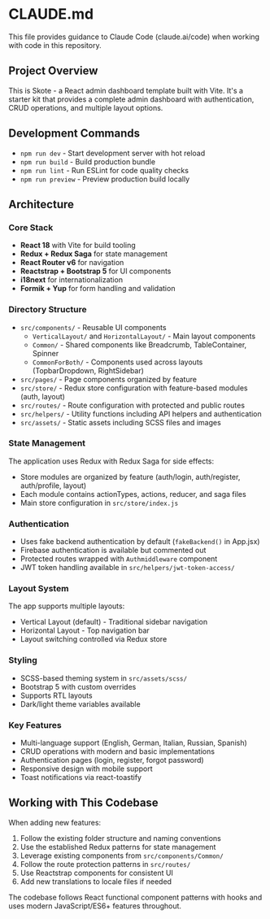 # CLAUDE.md

This file provides guidance to Claude Code (claude.ai/code) when working with code in this repository.

## Project Overview

This is Skote - a React admin dashboard template built with Vite. It's a starter kit that provides a complete admin dashboard with authentication, CRUD operations, and multiple layout options.

## Development Commands

- `npm run dev` - Start development server with hot reload
- `npm run build` - Build production bundle
- `npm run lint` - Run ESLint for code quality checks
- `npm run preview` - Preview production build locally

## Architecture

### Core Stack
- **React 18** with Vite for build tooling
- **Redux + Redux Saga** for state management
- **React Router v6** for navigation
- **Reactstrap + Bootstrap 5** for UI components
- **i18next** for internationalization
- **Formik + Yup** for form handling and validation

### Directory Structure
- `src/components/` - Reusable UI components
  - `VerticalLayout/` and `HorizontalLayout/` - Main layout components
  - `Common/` - Shared components like Breadcrumb, TableContainer, Spinner
  - `CommonForBoth/` - Components used across layouts (TopbarDropdown, RightSidebar)
- `src/pages/` - Page components organized by feature
- `src/store/` - Redux store configuration with feature-based modules (auth, layout)
- `src/routes/` - Route configuration with protected and public routes
- `src/helpers/` - Utility functions including API helpers and authentication
- `src/assets/` - Static assets including SCSS files and images

### State Management
The application uses Redux with Redux Saga for side effects:
- Store modules are organized by feature (auth/login, auth/register, auth/profile, layout)
- Each module contains actionTypes, actions, reducer, and saga files
- Main store configuration in `src/store/index.js`

### Authentication
- Uses fake backend authentication by default (`fakeBackend()` in App.jsx)
- Firebase authentication is available but commented out
- Protected routes wrapped with `Authmiddleware` component
- JWT token handling available in `src/helpers/jwt-token-access/`

### Layout System
The app supports multiple layouts:
- Vertical Layout (default) - Traditional sidebar navigation
- Horizontal Layout - Top navigation bar
- Layout switching controlled via Redux store

### Styling
- SCSS-based theming system in `src/assets/scss/`
- Bootstrap 5 with custom overrides
- Supports RTL layouts
- Dark/light theme variables available

### Key Features
- Multi-language support (English, German, Italian, Russian, Spanish)
- CRUD operations with modern and basic implementations
- Authentication pages (login, register, forgot password)
- Responsive design with mobile support
- Toast notifications via react-toastify

## Working with This Codebase

When adding new features:
1. Follow the existing folder structure and naming conventions
2. Use the established Redux patterns for state management
3. Leverage existing components from `src/components/Common/`
4. Follow the route protection patterns in `src/routes/`
5. Use Reactstrap components for consistent UI
6. Add new translations to locale files if needed

The codebase follows React functional component patterns with hooks and uses modern JavaScript/ES6+ features throughout.